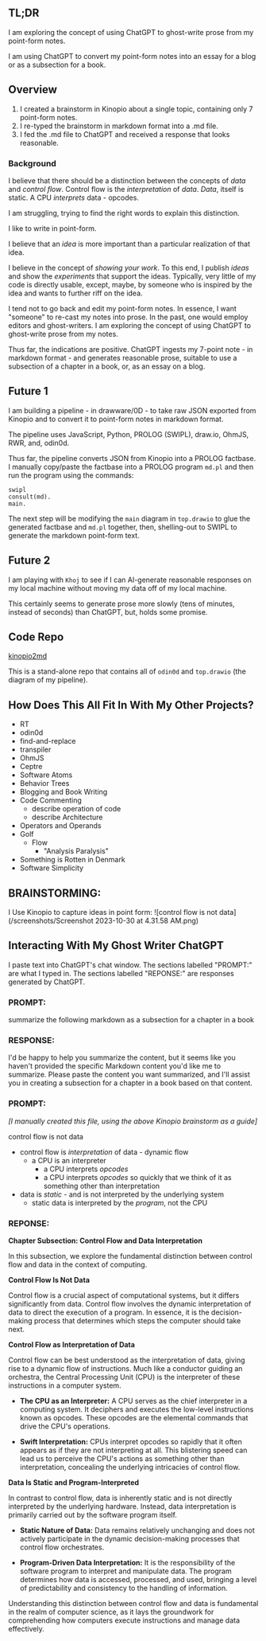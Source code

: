 ## TL;DR
I am exploring the concept of using ChatGPT to ghost-write prose from my point-form notes.  

I am using ChatGPT to convert my point-form notes into an essay for a blog or as a subsection for a book.
## Overview
1. I created a brainstorm in Kinopio about a single topic, containing only 7 point-form notes.
2. I re-typed the brainstorm in markdown format into a .md file.
3. I fed the .md file to ChatGPT and received a response that looks reasonable.

### Background
I believe that there should be a distinction between the concepts of *data* and *control flow*.  Control flow is the *interpretation* of *data*.  *Data*, itself is static.  A CPU *interprets* data - opcodes.

I am struggling, trying to find the right words to explain this distinction.

I like to write in point-form.  

I believe that an *idea* is more important than a particular realization of that idea.  

I believe in the concept of *showing your work*.  To this end, I publish *ideas* and show the *experiments* that support the ideas.  Typically, very little of my code is directly usable, except, maybe, by someone who is inspired by the idea and wants to further riff on the idea.

I tend not to go back and edit my point-form notes.  In essence, I want "someone" to re-cast my notes into prose.  In the past, one would employ editors and ghost-writers.  I am exploring the concept of using ChatGPT to ghost-write prose from my notes.  

Thus far, the indications are positive.  ChatGPT ingests my 7-point note - in markdown format - and generates reasonable prose, suitable to use a subsection of a chapter in a book, or, as an essay on a blog.

## Future 1
I am building a pipeline - in drawware/0D - to take raw JSON exported from Kinopio and to  convert it to point-form notes in markdown format.

The pipeline uses JavaScript, Python, PROLOG (SWIPL), draw.io, OhmJS, RWR, and, odin0d.

Thus far, the pipeline converts JSON from Kinopio into a PROLOG factbase.  I manually copy/paste the factbase into a PROLOG program `md.pl` and then run the program using the commands:
```
swipl
consult(md).
main.
```

The next step will be modifying the `main` diagram in `top.drawio` to glue the generated factbase and `md.pl` together, then, shelling-out to SWIPL to generate the markdown point-form text.

## Future 2
I am playing with `Khoj` to see if I can AI-generate reasonable responses on my local machine without moving my data off of my local machine.

This certainly seems to generate prose more slowly (tens of minutes, instead of seconds) than ChatGPT, but, holds some promise.
## Code Repo

[kinopio2md](https://github.com/guitarvydas/kinopio2md)

This is a stand-alone repo that contains all of `odin0d` and `top.drawio` (the diagram of my pipeline).

## How Does This All Fit In With My Other Projects?
- RT
- odin0d
- find-and-replace
- transpiler
- OhmJS
- Ceptre
- Software Atoms
- Behavior Trees
- Blogging and Book Writing
- Code Commenting
	- describe operation of code
	- describe Architecture
- Operators and Operands
- Golf
	- Flow
		- "Analysis Paralysis"
- Something is Rotten in Denmark
- Software Simplicity
## BRAINSTORMING:
I Use Kinopio to capture ideas in point form:
![control flow is not data](/screenshots/Screenshot 2023-10-30 at 4.31.58 AM.png)

## Interacting With My Ghost Writer ChatGPT 

I paste text into ChatGPT's chat window.  The sections labelled "PROMPT:" are what I typed in.  The sections labelled "REPONSE:" are responses generated by ChatGPT.
### PROMPT: 
summarize the following markdown as a subsection for a chapter in a book

### RESPONSE: 

I'd be happy to help you summarize the content, but it seems like you haven't provided the specific Markdown content you'd like me to summarize. Please paste the content you want summarized, and I'll assist you in creating a subsection for a chapter in a book based on that content.

### PROMPT:
*[I manually created this file, using the above Kinopio brainstorm as a guide]*

control flow is not data
- control flow is _interpretation_ of data - dynamic flow
    - a CPU is an interpreter
        - a CPU interprets _opcodes_
        - a CPU interprets _opcodes_ so quickly that we think of it as something other than interpretation
- data is _static_ - and is not interpreted by the underlying system
    - static data is interpreted by the _program_, not the CPU

### REPONSE:
**Chapter Subsection: Control Flow and Data Interpretation**

In this subsection, we explore the fundamental distinction between control flow and data in the context of computing. 

**Control Flow Is Not Data**

Control flow is a crucial aspect of computational systems, but it differs significantly from data. Control flow involves the dynamic interpretation of data to direct the execution of a program. In essence, it is the decision-making process that determines which steps the computer should take next.

**Control Flow as Interpretation of Data**

Control flow can be best understood as the interpretation of data, giving rise to a dynamic flow of instructions. Much like a conductor guiding an orchestra, the Central Processing Unit (CPU) is the interpreter of these instructions in a computer system.

- **The CPU as an Interpreter:** A CPU serves as the chief interpreter in a computing system. It deciphers and executes the low-level instructions known as opcodes. These opcodes are the elemental commands that drive the CPU's operations.

- **Swift Interpretation:** CPUs interpret opcodes so rapidly that it often appears as if they are not interpreting at all. This blistering speed can lead us to perceive the CPU's actions as something other than interpretation, concealing the underlying intricacies of control flow.

**Data Is Static and Program-Interpreted**

In contrast to control flow, data is inherently static and is not directly interpreted by the underlying hardware. Instead, data interpretation is primarily carried out by the software program itself.

- **Static Nature of Data:** Data remains relatively unchanging and does not actively participate in the dynamic decision-making processes that control flow orchestrates.

- **Program-Driven Data Interpretation:** It is the responsibility of the software program to interpret and manipulate data. The program determines how data is accessed, processed, and used, bringing a level of predictability and consistency to the handling of information.

Understanding this distinction between control flow and data is fundamental in the realm of computer science, as it lays the groundwork for comprehending how computers execute instructions and manage data effectively.
